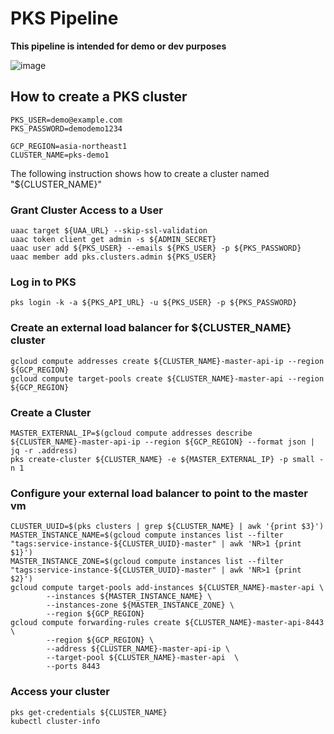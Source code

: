 # PKS Pipeline

**This pipeline is intended for demo or dev purposes**

![image](https://user-images.githubusercontent.com/106908/38229102-fefedcfe-3741-11e8-9c7f-f19460bc9d06.png)

##  How to create a PKS cluster

```
PKS_USER=demo@example.com
PKS_PASSWORD=demodemo1234

GCP_REGION=asia-northeast1
CLUSTER_NAME=pks-demo1
```

The following instruction shows how to create a cluster named "${CLUSTER_NAME}"

### Grant Cluster Access to a User     

```     
uaac target ${UAA_URL} --skip-ssl-validation
uaac token client get admin -s ${ADMIN_SECRET}
uaac user add ${PKS_USER} --emails ${PKS_USER} -p ${PKS_PASSWORD}
uaac member add pks.clusters.admin ${PKS_USER}
```

### Log in to PKS

```
pks login -k -a ${PKS_API_URL} -u ${PKS_USER} -p ${PKS_PASSWORD}
```

### Create an external load balancer for ${CLUSTER_NAME} cluster

```
gcloud compute addresses create ${CLUSTER_NAME}-master-api-ip --region ${GCP_REGION}
gcloud compute target-pools create ${CLUSTER_NAME}-master-api --region ${GCP_REGION}
```

### Create a Cluster

```
MASTER_EXTERNAL_IP=$(gcloud compute addresses describe ${CLUSTER_NAME}-master-api-ip --region ${GCP_REGION} --format json | jq -r .address)
pks create-cluster ${CLUSTER_NAME} -e ${MASTER_EXTERNAL_IP} -p small -n 1
```

### Configure your external load balancer to point to the master vm

```
CLUSTER_UUID=$(pks clusters | grep ${CLUSTER_NAME} | awk '{print $3}')
MASTER_INSTANCE_NAME=$(gcloud compute instances list --filter "tags:service-instance-${CLUSTER_UUID}-master" | awk 'NR>1 {print $1}')
MASTER_INSTANCE_ZONE=$(gcloud compute instances list --filter "tags:service-instance-${CLUSTER_UUID}-master" | awk 'NR>1 {print $2}')
gcloud compute target-pools add-instances ${CLUSTER_NAME}-master-api \
        --instances ${MASTER_INSTANCE_NAME} \
        --instances-zone ${MASTER_INSTANCE_ZONE} \
        --region ${GCP_REGION}
gcloud compute forwarding-rules create ${CLUSTER_NAME}-master-api-8443 \
        --region ${GCP_REGION} \
        --address ${CLUSTER_NAME}-master-api-ip \
        --target-pool ${CLUSTER_NAME}-master-api  \
        --ports 8443
```

### Access your cluster

```
pks get-credentials ${CLUSTER_NAME}
kubectl cluster-info
```